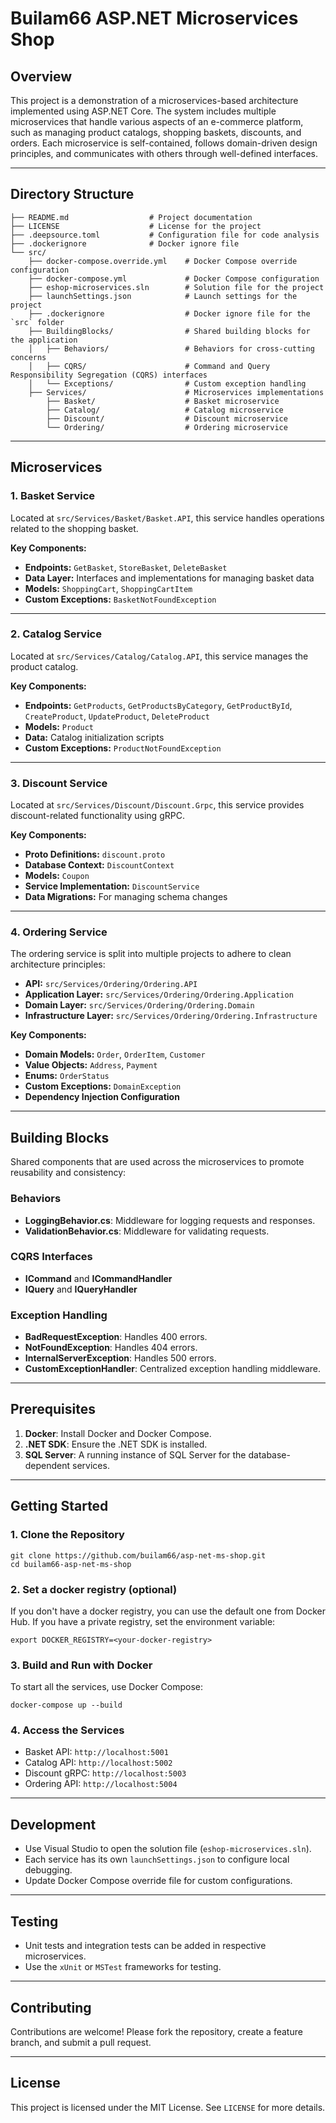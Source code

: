# Builam66 ASP.NET Microservices Shop

## Overview

This project is a demonstration of a microservices-based architecture implemented using ASP.NET Core. The system includes multiple microservices that handle various aspects of an e-commerce platform, such as managing product catalogs, shopping baskets, discounts, and orders. Each microservice is self-contained, follows domain-driven design principles, and communicates with others through well-defined interfaces.

---

## Directory Structure

```
├── README.md                  # Project documentation
├── LICENSE                    # License for the project
├── .deepsource.toml           # Configuration file for code analysis
├── .dockerignore              # Docker ignore file
└── src/
    ├── docker-compose.override.yml    # Docker Compose override configuration
    ├── docker-compose.yml             # Docker Compose configuration
    ├── eshop-microservices.sln        # Solution file for the project
    ├── launchSettings.json            # Launch settings for the project
    ├── .dockerignore                  # Docker ignore file for the `src` folder
    ├── BuildingBlocks/                # Shared building blocks for the application
    │   ├── Behaviors/                 # Behaviors for cross-cutting concerns
    │   ├── CQRS/                      # Command and Query Responsibility Segregation (CQRS) interfaces
    │   └── Exceptions/                # Custom exception handling
    ├── Services/                      # Microservices implementations
        ├── Basket/                    # Basket microservice
        ├── Catalog/                   # Catalog microservice
        ├── Discount/                  # Discount microservice
        └── Ordering/                  # Ordering microservice
```

---

## Microservices

### 1. Basket Service
Located at `src/Services/Basket/Basket.API`, this service handles operations related to the shopping basket.

**Key Components:**
- **Endpoints:** `GetBasket`, `StoreBasket`, `DeleteBasket`
- **Data Layer:** Interfaces and implementations for managing basket data
- **Models:** `ShoppingCart`, `ShoppingCartItem`
- **Custom Exceptions:** `BasketNotFoundException`

---

### 2. Catalog Service
Located at `src/Services/Catalog/Catalog.API`, this service manages the product catalog.

**Key Components:**
- **Endpoints:** `GetProducts`, `GetProductsByCategory`, `GetProductById`, `CreateProduct`, `UpdateProduct`, `DeleteProduct`
- **Models:** `Product`
- **Data:** Catalog initialization scripts
- **Custom Exceptions:** `ProductNotFoundException`

---

### 3. Discount Service
Located at `src/Services/Discount/Discount.Grpc`, this service provides discount-related functionality using gRPC.

**Key Components:**
- **Proto Definitions:** `discount.proto`
- **Database Context:** `DiscountContext`
- **Models:** `Coupon`
- **Service Implementation:** `DiscountService`
- **Data Migrations:** For managing schema changes

---

### 4. Ordering Service
The ordering service is split into multiple projects to adhere to clean architecture principles:

- **API:** `src/Services/Ordering/Ordering.API`
- **Application Layer:** `src/Services/Ordering/Ordering.Application`
- **Domain Layer:** `src/Services/Ordering/Ordering.Domain`
- **Infrastructure Layer:** `src/Services/Ordering/Ordering.Infrastructure`

**Key Components:**
- **Domain Models:** `Order`, `OrderItem`, `Customer`
- **Value Objects:** `Address`, `Payment`
- **Enums:** `OrderStatus`
- **Custom Exceptions:** `DomainException`
- **Dependency Injection Configuration**

---

## Building Blocks

Shared components that are used across the microservices to promote reusability and consistency:

### Behaviors
- **LoggingBehavior.cs**: Middleware for logging requests and responses.
- **ValidationBehavior.cs**: Middleware for validating requests.

### CQRS Interfaces
- **ICommand** and **ICommandHandler**
- **IQuery** and **IQueryHandler**

### Exception Handling
- **BadRequestException**: Handles 400 errors.
- **NotFoundException**: Handles 404 errors.
- **InternalServerException**: Handles 500 errors.
- **CustomExceptionHandler**: Centralized exception handling middleware.

---

## Prerequisites

1. **Docker**: Install Docker and Docker Compose.
2. **.NET SDK**: Ensure the .NET SDK is installed.
3. **SQL Server**: A running instance of SQL Server for the database-dependent services.

---

## Getting Started

### 1. Clone the Repository
```
git clone https://github.com/builam66/asp-net-ms-shop.git
cd builam66-asp-net-ms-shop
```

### 2. Set a docker registry (optional)
If you don't have a docker registry, you can use the default one from Docker Hub. If you have a private registry, set the environment variable:
```
export DOCKER_REGISTRY=<your-docker-registry>
```

### 3. Build and Run with Docker

To start all the services, use Docker Compose:
```
docker-compose up --build
```

### 4. Access the Services
- Basket API: `http://localhost:5001`
- Catalog API: `http://localhost:5002`
- Discount gRPC: `http://localhost:5003`
- Ordering API: `http://localhost:5004`

---

## Development

- Use Visual Studio to open the solution file (`eshop-microservices.sln`).
- Each service has its own `launchSettings.json` to configure local debugging.
- Update Docker Compose override file for custom configurations.

---

## Testing

- Unit tests and integration tests can be added in respective microservices.
- Use the `xUnit` or `MSTest` frameworks for testing.

---

## Contributing

Contributions are welcome! Please fork the repository, create a feature branch, and submit a pull request.

---

## License

This project is licensed under the MIT License. See `LICENSE` for more details.

